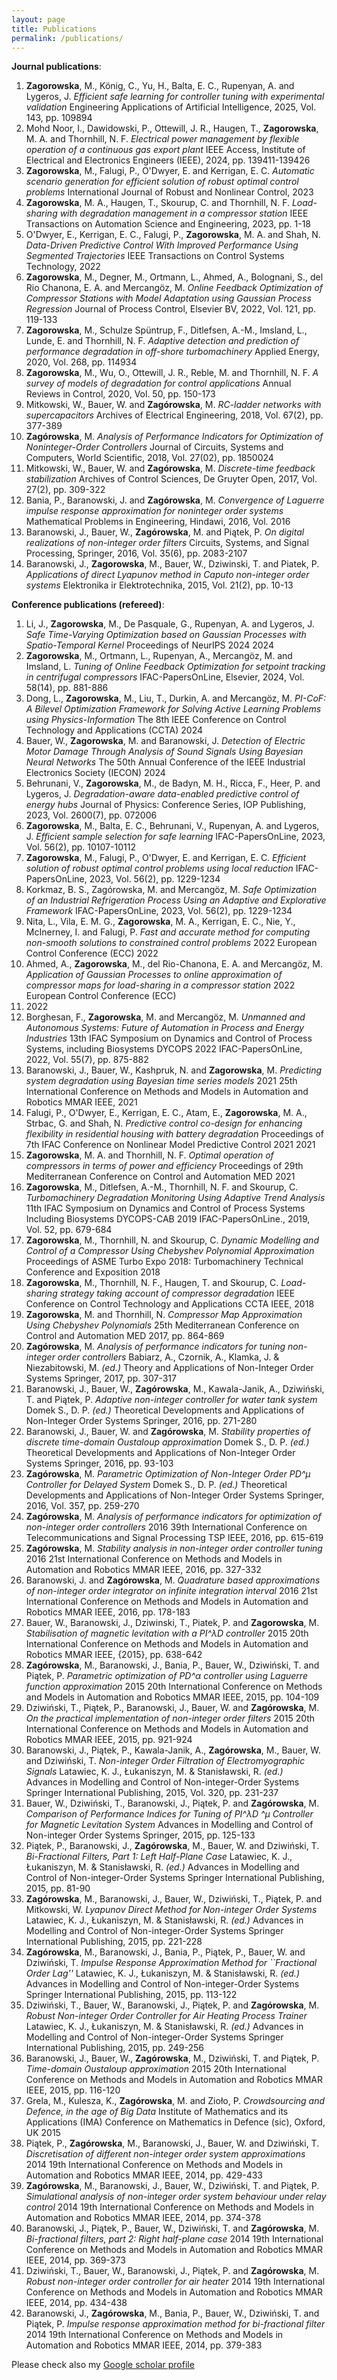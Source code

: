 ```yaml
---
layout: page
title: Publications
permalink: /publications/
---
```


**Journal publications**:

<ol>

<li><b>Zagorowska</b>, M., König, C., Yu, H., Balta, E. C., Rupenyan, A. and Lygeros, J.
<i>Efficient safe learning for controller tuning with experimental validation</i>
Engineering Applications of Artificial Intelligence, 2025, Vol. 143, pp. 109894</li>

<li>Mohd Noor, I., Dawidowski, P., Ottewill, J. R., Haugen, T., <b>Zagorowska</b>, M. A. and Thornhill, N. F.
<i>Electrical power management by flexible operation of a continuous gas export plant</i>
IEEE Access, Institute of Electrical and Electronics Engineers (IEEE), 2024, pp. 139411-139426</li>

<li><b>Zagorowska</b>, M., Falugi, P., O'Dwyer, E. and Kerrigan, E. C.
<i>Automatic scenario generation for efficient solution of robust optimal control problems</i>
International Journal of Robust and Nonlinear Control, 2023</li>

<li><b>Zagorowska</b>, M. A., Haugen, T., Skourup, C. and Thornhill, N. F.
<i>Load-sharing with degradation management in a compressor station</i>
IEEE Transactions on Automation Science and Engineering, 2023, pp. 1-18</li>

<li>O'Dwyer, E., Kerrigan, E. C., Falugi, P., <b>Zagorowska</b>, M. A. and Shah, N.
<i>Data-Driven Predictive Control With Improved Performance Using Segmented Trajectories</i>
IEEE Transactions on Control Systems Technology, 2022</li>

<li><b>Zagorowska</b>, M., Degner, M., Ortmann, L., Ahmed, A., Bolognani, S., del Rio Chanona, E. A. and Mercangöz, M.
<i>Online Feedback Optimization of Compressor Stations with Model Adaptation using Gaussian Process Regression</i>
Journal of Process Control, Elsevier BV, 2022, Vol. 121, pp. 119-133</li>

<li><b>Zagorowska</b>, M., Schulze Sp&uuml;ntrup, F., Ditlefsen, A.-M., Imsland, L., Lunde, E. and Thornhill, N. F.
<i>Adaptive detection and prediction of performance degradation in off-shore turbomachinery</i>
Applied Energy, 2020, Vol. 268, pp. 114934</li>

<li><b>Zagorowska</b>, M., Wu, O., Ottewill, J. R., Reble, M. and Thornhill, N. F.
<i>A survey of models of degradation for control applications</i>
Annual Reviews in Control, 2020, Vol. 50, pp. 150-173</li>

<li>Mitkowski, W., Bauer, W. and <b>Zag&oacute;rowska</b>, M.
<i>RC-ladder networks with supercapacitors</i>
Archives of Electrical Engineering, 2018, Vol. 67(2), pp. 377-389</li>

<li><b>Zag&oacute;rowska</b>, M.
<i>Analysis of Performance Indicators for Optimization of Noninteger-Order Controllers</i>
Journal of Circuits, Systems and Computers, World Scientific, 2018, Vol. 27(02), pp. 1850024</li>

<li>Mitkowski, W., Bauer, W. and <b>Zag&oacute;rowska</b>, M.
<i>Discrete-time feedback stabilization</i>
Archives of Control Sciences, De Gruyter Open, 2017, Vol. 27(2), pp. 309-322</li>

<li>Bania, P., Baranowski, J. and <b>Zag&oacute;rowska</b>, M.
<i>Convergence of Laguerre impulse response approximation for noninteger order systems</i>
Mathematical Problems in Engineering, Hindawi, 2016, Vol. 2016</li>

<li>Baranowski, J., Bauer, W., <b>Zag&oacute;rowska</b>, M. and Pi&aogon;tek, P.
<i>On digital realizations of non-integer order filters</i>
Circuits, Systems, and Signal Processing, Springer, 2016, Vol. 35(6), pp. 2083-2107</li>

<li>Baranowski, J., <b>Zagorowska</b>, M., Bauer, W., Dziwinski, T. and Piatek, P.
<i>Applications of direct Lyapunov method in Caputo non-integer order systems</i>
Elektronika ir Elektrotechnika, 2015, Vol. 21(2), pp. 10-13</li>

</ol>

**Conference publications (refereed)**:
<ol>
    <li>Li, J., <b>Zagorowska</b>, M., De Pasquale, G., Rupenyan, A. and Lygeros, J.
        <i>Safe Time-Varying Optimization based on Gaussian Processes with Spatio-Temporal Kernel</i>
        Proceedings of NeurIPS 2024
        2024
    </li>
    <li><b>Zagorowska</b>, M., Ortmann, L., Rupenyan, A., Mercang&ouml;z, M. and Imsland, L.
        <i>Tuning of Online Feedback Optimization for setpoint tracking in centrifugal compressors</i>
        IFAC-PapersOnLine, Elsevier, 2024, Vol. 58(14), pp. 881-886
    </li>
    <li>Dong, L., <b>Zagorowska</b>, M., Liu, T., Durkin, A. and Mercang&ouml;z, M.
        <i>PI-CoF: A Bilevel Optimization Framework for Solving Active Learning Problems using Physics-Information</i>
        The 8th IEEE Conference on Control Technology and Applications (CCTA)    2024
    </li>
    <li>Bauer, W., <b>Zagorowska</b>, M. and Baranowski, J.
        <i>Detection of Electric Motor Damage Through Analysis of Sound Signals Using Bayesian Neural Networks</i>
        The 50th Annual Conference of the IEEE Industrial Electronics Society (IECON) 2024
    </li>
    <li>Behrunani, V., <b>Zagorowska</b>, M., de Badyn, M. H., Ricca, F., Heer, P. and Lygeros, J.
        <i>Degradation-aware data-enabled predictive control of energy hubs</i>
        Journal of Physics: Conference Series, IOP Publishing, 2023, Vol. 2600(7), pp. 072006
    </li>
    <li><b>Zagorowska</b>, M., Balta, E. C., Behrunani, V., Rupenyan, A. and Lygeros, J.
        <i>Efficient sample selection for safe learning</i>
        IFAC-PapersOnLine, 2023, Vol. 56(2), pp. 10107-10112
    </li>
    <li><b>Zagorowska</b>, M., Falugi, P., O'Dwyer, E. and Kerrigan, E. C.
        <i>Efficient solution of robust optimal control problems using local reduction</i>
        IFAC-PapersOnLine, 2023, Vol. 56(2), pp. 1229-1234
    </li>
    <li>Korkmaz, B. S., Zagórowska, M. and Mercangöz, M.
        <i>Safe Optimization of an Industrial Refrigeration Process Using an Adaptive and Explorative Framework</i>
        IFAC-PapersOnLine, 2023, Vol. 56(2), pp. 1229-1234
    </li>
    <li>Nita, L., Vila, E. M. G., <b>Zagorowska</b>, M. A., Kerrigan, E. C., Nie, Y., McInerney, I. and Falugi, P.
        <i>Fast and accurate method for computing non-smooth solutions to constrained control problems</i>
        2022 European Control Conference (ECC)
        2022
    </li>
    <li>Ahmed, A., <b>Zagorowska</b>, M., del Rio-Chanona, E. A. and Mercangöz, M.
    <i>Application of Gaussian Processes to online approximation of compressor maps for load-sharing in a compressor
        station</i>
    2022 European Control Conference (ECC)
    <li>2022</li>
    <li>Borghesan, F., <b>Zagorowska</b>, M. and Mercangöz, M.
        <i>Unmanned and Autonomous Systems: Future of Automation in Process and Energy Industries</i>
        13th IFAC Symposium on Dynamics and Control of Process Systems, including Biosystems DYCOPS 2022
        IFAC-PapersOnLine, 2022, Vol. 55(7), pp. 875-882
    </li>
    <li>Baranowski, J., Bauer, W., Kashpruk, N. and <b>Zagorowska</b>, M.
        <i>Predicting system degradation using Bayesian time series models</i>
        2021 25th International Conference on Methods and Models in Automation and Robotics MMAR
        IEEE, 2021
    </li>
    <li>Falugi, P., O'Dwyer, E., Kerrigan, E. C., Atam, E., <b>Zagorowska</b>, M. A., Strbac, G. and Shah, N.
        <i>Predictive control co-design for enhancing flexibility in residential housing with battery degradation</i>
        Proceedings of 7th IFAC Conference on Nonlinear Model Predictive Control 2021
        2021
    </li>
    <li><b>Zagorowska</b>, M. A. and Thornhill, N. F.
        <i>Optimal operation of compressors in terms of power and efficiency</i>
        Proceedings of 29th Mediterranean Conference on Control and Automation MED
        2021
    </li>
    <li><b>Zagorowska</b>, M., Ditlefsen, A.-M., Thornhill, N. F. and Skourup, C.
        <i>Turbomachinery Degradation Monitoring Using Adaptive Trend Analysis</i>
        11th IFAC Symposium on Dynamics and Control of Process Systems Including Biosystems DYCOPS-CAB 2019
        IFAC-PapersOnLine., 2019, Vol. 52, pp. 679-684
    </li>
    <li><b>Zagorowska</b>, M., Thornhill, N. and Skourup, C.
        <i>Dynamic Modelling and Control of a Compressor Using Chebyshev Polynomial Approximation</i>
        Proceedings of ASME Turbo Expo 2018: Turbomachinery Technical Conference and Exposition
        2018
    </li>
    <li><b>Zagorowska</b>, M., Thornhill, N. F., Haugen, T. and Skourup, C.
        <i>Load-sharing strategy taking account of compressor degradation</i>
        IEEE Conference on Control Technology and Applications CCTA
        IEEE, 2018
    </li>
    <li><b>Zagorowska</b>, M. and Thornhill, N.
        <i>Compressor Map Approximation Using Chebyshev Polynomials</i>
        25th Mediterranean Conference on Control and Automation MED
        2017, pp. 864-869
    </li>
    <li><b>Zag&oacute;rowska</b>, M.
        <i>Analysis of performance indicators for tuning non-integer order controllers</i>
        Babiarz, A., Czornik, A., Klamka, J. &amp; Niezabitowski, M. <i>(ed.)</i>
        Theory and Applications of Non-Integer Order Systems
        Springer, 2017, pp. 307-317
    </li>
    <li>Baranowski, J., Bauer, W., <b>Zag&oacute;rowska</b>, M., Kawala-Janik, A., Dziwi&#324;ski, T. and Pi&aogon;tek, P.
        <i>Adaptive non-integer controller for water tank system</i>
        Domek S., D. P. <i>(ed.)</i>
        Theoretical Developments and Applications of Non-Integer Order Systems
        Springer, 2016, pp. 271-280
    </li>
    <li>Baranowski, J., Bauer, W. and <b>Zag&oacute;rowska</b>, M.
        <i>Stability properties of discrete time-domain Oustaloup approximation</i>
        Domek S., D. P. <i>(ed.)</i>
        Theoretical Developments and Applications of Non-Integer Order Systems
        Springer, 2016, pp. 93-103
    </li>
    <li><b>Zag&oacute;rowska</b>, M.
        <i>Parametric Optimization of Non-Integer Order PD^&mu; Controller for Delayed System</i>
        Domek S., D. P. <i>(ed.)</i>
        Theoretical Developments and Applications of Non-Integer Order Systems
        Springer, 2016, Vol. 357, pp. 259-270
    </li>
    <li><b>Zag&oacute;rowska</b>, M.
        <i>Analysis of performance indicators for optimization of non-integer order controllers</i>
        2016 39th International Conference on Telecommunications and Signal Processing TSP
        IEEE, 2016, pp. 615-619
    </li>
    <li><b>Zag&oacute;rowska</b>, M.
        <i>Stability analysis in non-integer order controller tuning</i>
        2016 21st International Conference on Methods and Models in Automation and Robotics MMAR
        IEEE, 2016, pp. 327-332
    </li>
    <li>Baranowski, J. and <b>Zag&oacute;rowska</b>, M.
        <i>Quadrature based approximations of non-integer order integrator on infinite integration interval</i>
        2016 21st International Conference on Methods and Models in Automation and Robotics MMAR
        IEEE, 2016, pp. 178-183
    </li>
    <li>Bauer, W., Baranowski, J., Dziwinski, T., Piatek, P. and <b>Zagorowska</b>, M.
        <i>Stabilisation of magnetic levitation with a PI^&lambda;D controller</i>
        2015 20th International Conference on Methods and Models in Automation and Robotics MMAR
        IEEE, {2015}, pp. 638-642
    </li>
    <li><b>Zag&oacute;rowska</b>, M., Baranowski, J., Bania, P., Bauer, W., Dziwi&#324;ski, T. and Pi&aogon;tek, P.
        <i>Parametric optimization of PD^&alpha; controller using Laguerre function approximation</i>
        2015 20th International Conference on Methods and Models in Automation and Robotics MMAR
        IEEE, 2015, pp. 104-109
    </li>
    <li>Dziwi&#324;ski, T., Pi&aogon;tek, P., Baranowski, J., Bauer, W. and <b>Zag&oacute;rowska</b>, M.
        <i>On the practical implementation of non-integer order filters</i>
        2015 20th International Conference on Methods and Models in Automation and Robotics MMAR
        IEEE, 2015, pp. 921-924
    </li>
    <li>Baranowski, J., Pi&aogon;tek, P., Kawala-Janik, A., <b>Zag&oacute;rowska</b>, M., Bauer, W. and Dziwi&#324;ski, T.
        <i>Non-integer Order Filtration of Electromyographic Signals</i>
        Latawiec, K. J., &Lstrok;ukaniszyn, M. &amp; Stanis&lstrok;awski, R. <i>(ed.)</i>
        Advances in Modelling and Control of Non-integer-Order Systems
        Springer International Publishing, 2015, Vol. 320, pp. 231-237
    </li>
    <li>Bauer, W., Dziwi&#324;ski, T., Baranowski, J., Pi&aogon;tek, P. and <b>Zag&oacute;rowska</b>, M.
        <i>Comparison of Performance Indices for Tuning of PI^&lambda;D ^&mu; Controller for Magnetic Levitation
            System</i>
        Advances in Modelling and Control of Non-integer Order Systems
        Springer, 2015, pp. 125-133
    </li>
    <li>Pi&aogon;tek, P., Baranowski, J., <b>Zag&oacute;rowska</b>, M., Bauer, W. and Dziwi&#324;ski, T.
        <i>Bi-Fractional Filters, Part 1: Left Half-Plane Case</i>
        Latawiec, K. J., &Lstrok;ukaniszyn, M. &amp; Stanis&lstrok;awski, R. <i>(ed.)</i>
        Advances in Modelling and Control of Non-integer-Order Systems
        Springer International Publishing, 2015, pp. 81-90
    </li>
    <li><b>Zag&oacute;rowska</b>, M., Baranowski, J., Bauer, W., Dziwi&#324;ski, T., Pi&aogon;tek, P. and Mitkowski, W.
        <i>Lyapunov Direct Method for Non-integer Order Systems</i>
        Latawiec, K. J., &Lstrok;ukaniszyn, M. &amp; Stanis&lstrok;awski, R. <i>(ed.)</i>
        Advances in Modelling and Control of Non-integer-Order Systems
        Springer International Publishing, 2015, pp. 221-228
    </li>
    <li><b>Zag&oacute;rowska</b>, M., Baranowski, J., Bania, P., Pi&aogon;tek, P., Bauer, W. and Dziwiński, T.
        <i>Impulse Response Approximation Method for ``Fractional Order Lag''</i>
        Latawiec, K. J., &Lstrok;ukaniszyn, M. &amp; Stanis&lstrok;awski, R. <i>(ed.)</i>
        Advances in Modelling and Control of Non-integer-Order Systems
        Springer International Publishing, 2015, pp. 113-122
    </li>
    <li>Dziwi&#324;ski, T., Bauer, W., Baranowski, J., Pi&aogon;tek, P. and <b>Zag&oacute;rowska</b>, M.
        <i>Robust Non-integer Order Controller for Air Heating Process Trainer</i>
        Latawiec, K. J., &Lstrok;ukaniszyn, M. &amp; Stanis&lstrok;awski, R. <i>(ed.)</i>
        Advances in Modelling and Control of Non-integer-Order Systems
        Springer International Publishing, 2015, pp. 249-256
    </li>
    <li> Baranowski, J., Bauer, W., <b>Zag&oacute;rowska</b>, M., Dziwi&#324;ski, T. and Pi&aogon;tek, P.
    <i>Time-domain Oustaloup approximation</i>
    2015 20th International Conference on Methods and Models in Automation and Robotics MMAR
    IEEE, 2015, pp. 116-120
    </li>
    <li>Grela, M., Kulesza, K., <b>Zag&oacute;rowska</b>, M. and Zio&lstrok;o, P.
        <i>Crowdsourcing and Defence, in the age of Big Data</i>
        Institute of Mathematics and its Applications (IMA) Conference on Mathematics in Defence (sic), Oxford, UK
        2015
    </li>
    <li>Pi&aogon;tek, P., <b>Zag&oacute;rowska</b>, M., Baranowski, J., Bauer, W. and Dziwi&#324;ski, T.
        <i>Discretisation of different non-integer order system approximations</i>
        2014 19th International Conference on Methods and Models in Automation and Robotics MMAR
        IEEE, 2014, pp. 429-433
    </li>
    <li><b>Zag&oacute;rowska</b>, M., Baranowski, J., Bauer, W., Dziwi&#324;ski, T. and Pi&aogon;tek, P.
        <i>Simulational analysis of non-integer order system behaviour under relay control</i>
        2014 19th International Conference on Methods and Models in Automation and Robotics MMAR
        IEEE, 2014, pp. 374-378
    </li>
    <li>Baranowski, J., Pi&aogon;tek, P., Bauer, W., Dziwi&#324;ski, T. and <b>Zag&oacute;rowska</b>, M.
        <i>Bi-fractional filters, part 2: Right half-plane case</i>
        2014 19th International Conference on Methods and Models in Automation and Robotics MMAR
        IEEE, 2014, pp. 369-373
    </li>
    <li>Dziwi&#324;ski, T., Bauer, W., Baranowski, J., Pi&aogon;tek, P. and <b>Zag&oacute;rowska</b>, M.
        <i>Robust non-integer order controller for air heater</i>
        2014 19th International Conference on Methods and Models in Automation and Robotics MMAR
        IEEE, 2014, pp. 434-438
    </li>
    <li>Baranowski, J., <b>Zag&oacute;rowska</b>, M., Bania, P., Bauer, W., Dziwi&#324;ski, T. and Pi&aogon;tek, P.
        <i>Impulse response approximation method for bi-fractional filter</i>
        2014 19th International Conference on Methods and Models in Automation and Robotics MMAR
        IEEE, 2014, pp. 379-383
    </li>
</ol>

<!-- 
**Other (refereed)**
<ol>

    <li>O’Dwyer, E., Atam, E., Falugi, P., Kerrigan, E. C., <b>Zagorowska</b>, M. A. and Shah, N.
        <i>A modelling workflow for predictive control in residential buildings</i>
        Vahidinasab, V. &amp; Mohammadi-Ivatloo, B. <i>(ed.)</i>
        Active Building Energy Systems: Operation and Control Springer, 2020
    </li>

    <li>Falugi, P., Kerrigan, E. C., O'Dwyer, E., <b>Zagorowska</b>, M. A., Atam, E., Strbac, G. and Shah, N.
        <i>MPC and optimal design of residential buildings with seasonal storage: A case study</i>
        Vahidinasab, V. &amp; Mohammadi-Ivatloo, B. <i>(ed.)</i>
        Active Building Energy Systems: Operation and Control
        Springer, 2020
    </li>

</ol> -->

Please check also my [Google scholar profile](https://scholar.google.com/citations?hl=nl&user=4y7gNisAAAAJ&view_op=list_works&sortby=pubdate)
